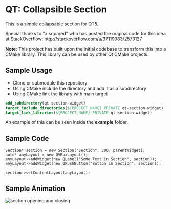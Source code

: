 # QT: Collapsible Section

This is a simple collapsable section for QT5.

Special thanks to "x squared" who has posted the original code for this idea at StackOverflow: http://stackoverflow.com/a/37119983/2573127

**Note:** This project has built upon the initial codebase to transform this into a CMake library. This library can be used by other Qt CMake projects.

## Sample Usage
* Clone or submodule this repository
* Using CMake include the directory and add it as a subdirectory
* Using CMake link the library with main target

```cmake
add_subdirectory(qt-section-widget)
target_include_directories(${PROJECT_NAME} PRIVATE qt-section-widget)
target_link_libraries(${PROJECT_NAME} PRIVATE qt-section-widget)
```

An example of this can be seen inside the **example** folder.

## Sample Code

    Section* section = new Section("Section", 300, parentWidget);
    auto* anyLayout = new QVBoxLayout();
    anyLayout->addWidget(new QLabel("Some Text in Section", section));
    anyLayout->addWidget(new QPushButton("Button in Section", section));

    section->setContentLayout(anyLayout);

## Sample Animation

![section opening and closing](example.gif)
